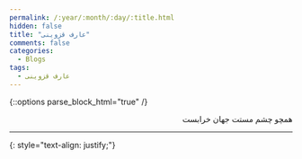 ```yaml
---
permalink: /:year/:month/:day/:title.html
hidden: false
title: "عارف قزوینی"
comments: false
categories:
  - Blogs
tags:
  - عارف قزوینی
---
```


{::options parse_block_html="true" /}
<div dir='rtl' align='right'>
همچو چشم مستت جهان خرابست

---

</div>
{: style="text-align: justify;"}